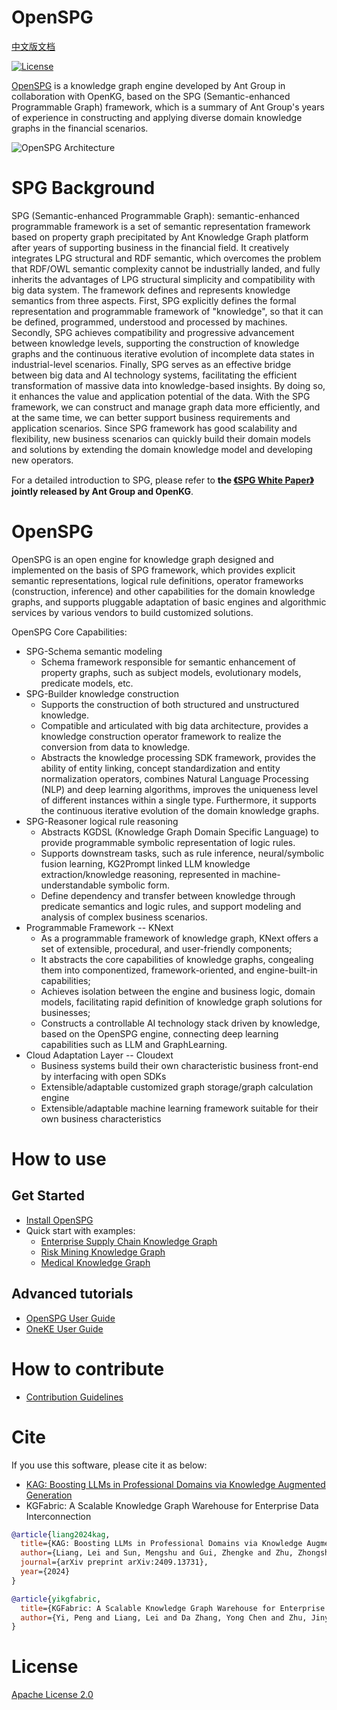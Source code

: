 # OpenSPG

[中文版文档](./README_cn.md)

[![License](https://img.shields.io/badge/License-Apache%202.0-blue.svg)](./LICENSE)

[OpenSPG](https://spg.openkg.cn/en-US) is a knowledge graph engine developed by Ant Group in collaboration with OpenKG, based on the SPG (Semantic-enhanced Programmable Graph) framework, which is a summary of Ant Group's years of experience in constructing and applying diverse domain knowledge graphs in the financial scenarios.

![OpenSPG Architecture](https://mdn.alipayobjects.com/huamei_xgb3qj/afts/img/A*DsIHS7Fe78AAAAAAAAAAAAAADtmcAQ/original)

# SPG Background

SPG (Semantic-enhanced Programmable Graph): semantic-enhanced programmable framework is a set of semantic representation framework based on property graph precipitated by Ant Knowledge Graph platform after years of supporting business in the financial field. It creatively integrates LPG structural and RDF semantic, which overcomes the problem that RDF/OWL semantic complexity cannot be industrially landed, and fully inherits the advantages of LPG structural simplicity and compatibility with big data system. The framework defines and represents knowledge semantics from three aspects. First, SPG explicitly defines the formal representation and programmable framework of "knowledge", so that it can be defined, programmed, understood and processed by machines. Secondly, SPG achieves compatibility and progressive advancement between knowledge levels, supporting the construction of knowledge graphs and the continuous iterative evolution of incomplete data states in industrial-level scenarios. Finally, SPG serves as an effective bridge between big data and AI technology systems, facilitating the efficient transformation of massive data into knowledge-based insights. By doing so, it enhances the value and application potential of the data. With the SPG framework, we can construct and manage graph data more efficiently, and at the same time, we can better support business requirements and application scenarios. Since SPG framework has good scalability and flexibility, new business scenarios can quickly build their domain models and solutions by extending the domain knowledge model and developing new
operators.

For a detailed introduction to SPG, please refer to **the [《SPG White Paper》](https://spg.openkg.cn/en-US "SPG White Paper") jointly released by Ant Group and OpenKG**.

# OpenSPG

OpenSPG is an open engine for knowledge graph designed and implemented on the basis of SPG framework, which provides explicit semantic representations, logical rule definitions, operator frameworks (construction, inference) and other capabilities for the domain knowledge graphs, and supports pluggable adaptation of basic engines and algorithmic services by various vendors to build customized solutions.

OpenSPG Core Capabilities:

* SPG-Schema semantic modeling
  * Schema framework responsible for semantic enhancement of property graphs, such as subject models, evolutionary models, predicate models, etc.
* SPG-Builder knowledge construction
  * Supports the construction of both structured and unstructured knowledge.
  * Compatible and articulated with big data architecture, provides a knowledge construction operator framework to realize the conversion from data to knowledge.
  * Abstracts the knowledge processing SDK framework, provides the ability of entity linking, concept standardization and entity normalization operators, combines Natural Language Processing (NLP) and deep learning algorithms, improves the uniqueness level of different instances within a single type. Furthermore, it supports the continuous iterative evolution of the domain knowledge graphs.
* SPG-Reasoner logical rule reasoning
  * Abstracts KGDSL (Knowledge Graph Domain Specific Language) to provide programmable symbolic representation of logic rules.
  * Supports downstream tasks, such as rule inference, neural/symbolic fusion learning, KG2Prompt linked LLM knowledge extraction/knowledge reasoning, represented in machine-understandable symbolic form.
  * Define dependency and transfer between knowledge through predicate semantics and logic rules, and support modeling and analysis of complex business scenarios.
* Programmable Framework -- KNext
  * As a programmable framework of knowledge graph, KNext offers a set of extensible, procedural, and user-friendly components;
  * It abstracts the core capabilities of knowledge graphs, congealing them into componentized, framework-oriented, and engine-built-in capabilities;
  * Achieves isolation between the engine and business logic, domain models, facilitating rapid definition of knowledge graph solutions for businesses;
  * Constructs a controllable AI technology stack driven by knowledge, based on the OpenSPG engine, connecting deep learning capabilities such as LLM and GraphLearning.
* Cloud Adaptation Layer -- Cloudext
  * Business systems build their own characteristic business front-end by interfacing with open SDKs
  * Extensible/adaptable customized graph storage/graph calculation engine
  * Extensible/adaptable machine learning framework suitable for their own business characteristics

# How to use

## Get Started

* [Install OpenSPG](https://openspg.yuque.com/ndx6g9/ns5nw2/yl9p847hcfpluv46)
* Quick start with examples:
  * [Enterprise Supply Chain Knowledge Graph](https://openspg.yuque.com/ndx6g9/ns5nw2/gyd703vk4l5qqb9y)
  * [Risk Mining Knowledge Graph](https://openspg.yuque.com/ndx6g9/ns5nw2/yoleogat9akvyqnz)
  * [Medical Knowledge Graph](https://openspg.yuque.com/ndx6g9/ns5nw2/kadwgc3iarqqemo1)

## Advanced tutorials

* [OpenSPG User Guide](https://openspg.yuque.com/ndx6g9/ps5q6b)
* [OneKE   User Guide](https://openspg.yuque.com/ndx6g9/ps5q6b/vfoi61ks3mqwygvy)

# How to contribute

* [Contribution Guidelines](https://spg.openkg.cn/en-US/quick-start/contribution)

# Cite

If you use this software, please cite it as below:
* [KAG: Boosting LLMs in Professional Domains via Knowledge Augmented Generation](https://arxiv.org/abs/2409.13731)
* KGFabric: A Scalable Knowledge Graph Warehouse for Enterprise Data Interconnection

```bibtex
@article{liang2024kag,
  title={KAG: Boosting LLMs in Professional Domains via Knowledge Augmented Generation},
  author={Liang, Lei and Sun, Mengshu and Gui, Zhengke and Zhu, Zhongshu and Jiang, Zhouyu and Zhong, Ling and Qu, Yuan and Zhao, Peilong and Bo, Zhongpu and Yang, Jin and others},
  journal={arXiv preprint arXiv:2409.13731},
  year={2024}
}

@article{yikgfabric,
  title={KGFabric: A Scalable Knowledge Graph Warehouse for Enterprise Data Interconnection},
  author={Yi, Peng and Liang, Lei and Da Zhang, Yong Chen and Zhu, Jinye and Liu, Xiangyu and Tang, Kun and Chen, Jialin and Lin, Hao and Qiu, Leijie and Zhou, Jun}
}
```

# License

[Apache License 2.0](LICENSE)
